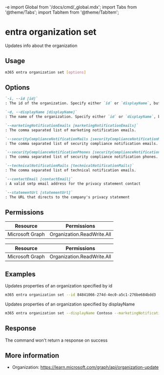 -e <!-- DISCLAIMER: All secrets, passwords, and sensitive values in this document are examples only and not real credentials. -->
import Global from '/docs/cmd/_global.mdx';
import Tabs from '@theme/Tabs';
import TabItem from '@theme/TabItem';

# entra organization set

Updates info about the organization

## Usage

```sh
m365 entra organization set [options]
```

## Options

```md definition-list
`-i, --id [id]`
: The id of the organization. Specify either `id` or `displayName`, but not both.

`-d, --displayName [displayName]`
: The name of the organization. Specify either `id` or `displayName`, but not both.

`--marketingNotificationEmails [marketingNotificationEmails]`
: The comma separated list of marketing notification emails.

`--securityComplianceNotificationMails [securityComplianceNotificationMails]`
: The comma separated list of security compliance notification emails.

`--securityComplianceNotificationPhones [securityComplianceNotificationPhones]`
: The comma separated list of security compliance notification phones.

`--technicalNotificationMails [technicalNotificationMails]`
: The comma separated list of technical notification emails.

`--contactEmail [contactEmail]`
: A valid smtp email address for the privacy statement contact

`--statementUrl [statementUrl]`
: The URL that directs to the company's privacy statement
```

<Global />

## Permissions

<Tabs>
  <TabItem value="Delegated">

  | Resource        | Permissions                                      |
  |-----------------|--------------------------------------------------|
  | Microsoft Graph | Organization.ReadWrite.All                       |

  </TabItem>
  <TabItem value="Application">

  | Resource        | Permissions                                              |
  |-----------------|----------------------------------------------------------|
  | Microsoft Graph | Organization.ReadWrite.All                              |

  </TabItem>
</Tabs>

## Examples

Updates properties of an organization specified by id

```sh
m365 entra organization set --id 84841066-274d-4ec0-a5c1-276be684bdd3 --marketingNotificationEmails 'marketing@contoso.com'
```

Updates properties of an organization specified by displayName

```sh
m365 entra organization set --displayName Contoso --marketingNotificationEmails 'marketing@contoso.com'
```

## Response

The command won't return a response on success

## More information

- Organization: https://learn.microsoft.com/graph/api/organization-update
